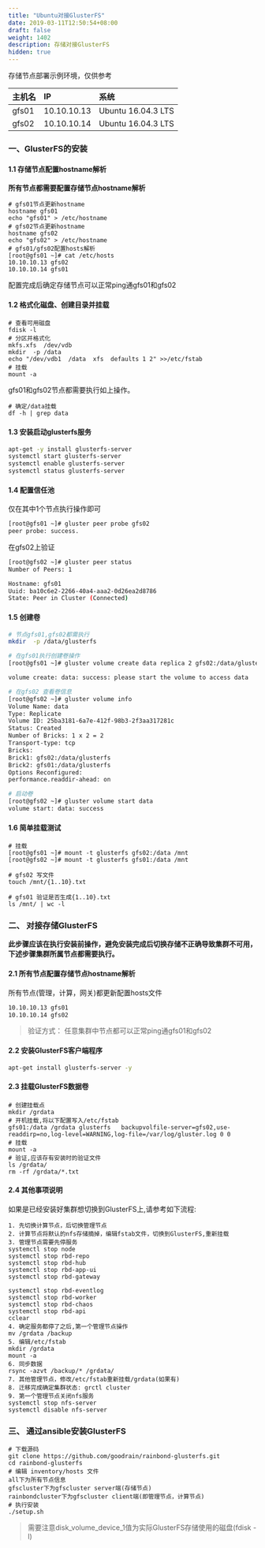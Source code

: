 ```yaml
---
title: "Ubuntu对接GlusterFS"
date: 2019-03-11T12:50:54+08:00
draft: false
weight: 1402
description: 存储对接GlusterFS
hidden: true
---
```




存储节点部署示例环境，仅供参考

| 主机名     | IP         | 系统                    |
| :------- | :----------- | :----------------------- |
|gfs01 |10.10.10.13|Ubuntu 16.04.3 LTS|
|gfs02 |10.10.10.14|Ubuntu 16.04.3 LTS|

### 一、GlusterFS的安装

#### 1.1 存储节点配置hostname解析

**所有节点都需要配置存储节点hostname解析**

```
# gfs01节点更新hostname
hostname gfs01
echo "gfs01" > /etc/hostname
# gfs02节点更新hostname
hostname gfs02
echo "gfs02" > /etc/hostname
# gfs01/gfs02配置hosts解析
[root@gfs01 ~]# cat /etc/hosts
10.10.10.13 gfs02
10.10.10.14 gfs01
```

配置完成后确定存储节点可以正常ping通gfs01和gfs02

#### 1.2 格式化磁盘、创建目录并挂载

```
# 查看可用磁盘
fdisk -l
# 分区并格式化
mkfs.xfs  /dev/vdb
mkdir  -p /data
echo "/dev/vdb1  /data  xfs  defaults 1 2" >>/etc/fstab
# 挂载
mount -a
```

gfs01和gfs02节点都需要执行如上操作。

```
# 确定/data挂载
df -h | grep data
```

#### 1.3 安装启动glusterfs服务

```bash
apt-get -y install glusterfs-server
systemctl start glusterfs-server
systemctl enable glusterfs-server
systemctl status glusterfs-server
```

#### 1.4 配置信任池

仅在其中1个节点执行操作即可

```bash
[root@gfs01 ~]# gluster peer probe gfs02
peer probe: success.
```

在gfs02上验证

```bash
[root@gfs02 ~]# gluster peer status
Number of Peers: 1

Hostname: gfs01
Uuid: ba10c6e2-2266-40a4-aaa2-0d26ea2d8786
State: Peer in Cluster (Connected)
```

#### 1.5 创建卷

```bash
# 节点gfs01,gfs02都需执行  
mkdir  -p /data/glusterfs

# 在gfs01执行创建卷操作
[root@gfs01 ~]# gluster volume create data replica 2 gfs02:/data/glusterfs gfs01:/data/glusterfs

volume create: data: success: please start the volume to access data

# 在gfs02 查看卷信息
[root@gfs02 ~]# gluster volume info
Volume Name: data
Type: Replicate
Volume ID: 25ba3181-6a7e-412f-98b3-2f3aa317281c
Status: Created
Number of Bricks: 1 x 2 = 2
Transport-type: tcp
Bricks:
Brick1: gfs02:/data/glusterfs
Brick2: gfs01:/data/glusterfs
Options Reconfigured:
performance.readdir-ahead: on

# 启动卷
[root@gfs02 ~]# gluster volume start data
volume start: data: success
```

#### 1.6 简单挂载测试

```
# 挂载
[root@gfs01 ~]# mount -t glusterfs gfs02:/data /mnt
[root@gfs02 ~]# mount -t glusterfs gfs01:/data /mnt

# gfs02 写文件
touch /mnt/{1..10}.txt

# gfs01 验证是否生成{1..10}.txt
ls /mnt/ | wc -l
```

### 二、 对接存储GlusterFS

**此步骤应该在执行安装前操作，避免安装完成后切换存储不正确导致集群不可用，下述步骤集群所属节点都需要执行。**

#### 2.1 所有节点配置存储节点hostname解析

所有节点(管理，计算，网关)都更新配置hosts文件

```bash
10.10.10.13 gfs01
10.10.10.14 gfs02
```

> 验证方式： 任意集群中节点都可以正常ping通gfs01和gfs02

#### 2.2 安装GlusterFS客户端程序

```bash
apt-get install glusterfs-server -y

```

#### 2.3 挂载GlusterFS数据卷

```
# 创建挂载点
mkdir /grdata
# 开机挂载,将以下配置写入/etc/fstab
gfs01:/data /grdata glusterfs   backupvolfile-server=gfs02,use-readdirp=no,log-level=WARNING,log-file=/var/log/gluster.log 0 0
# 挂载
mount -a
# 验证,应该存有安装时的验证文件
ls /grdata/
rm -rf /grdata/*.txt
```

#### 2.4 其他事项说明

如果是已经安装好集群想切换到GlusterFS上,请参考如下流程:

```
1. 先切换计算节点，后切换管理节点
2. 计算节点将默认的nfs存储摘掉，编辑fstab文件，切换到GlusterFS,重新挂载
3. 管理节点需要先停服务
systemctl stop node
systemctl stop rbd-repo
systemctl stop rbd-hub
systemctl stop rbd-app-ui
systemctl stop rbd-gateway

systemctl stop rbd-eventlog
systemctl stop rbd-worker
systemctl stop rbd-chaos
systemctl stop rbd-api
cclear
4. 确定服务都停了之后,第一个管理节点操作
mv /grdata /backup
5. 编辑/etc/fstab
mkdir /grdata
mount -a 
6. 同步数据
rsync -azvt /backup/* /grdata/
7. 其他管理节点，修改/etc/fstab重新挂载/grdata(如果有)
8. 迁移完成确定集群状态: grctl cluster
9. 第一个管理节点关闭nfs服务
systemctl stop nfs-server
systemctl disable nfs-server
```

### 三、 通过ansible安装GlusterFS


```
# 下载源码
git clone https://github.com/goodrain/rainbond-glusterfs.git
cd rainbond-glusterfs
# 编辑 inventory/hosts 文件
all下为所有节点信息
gfscluster下为gfscluster server端(存储节点)
rainbondcluster下为gfscluster client端(即管理节点，计算节点)
# 执行安装
./setup.sh
```

> 需要注意disk_volume_device_1值为实际GlusterFS存储使用的磁盘(fdisk -l)